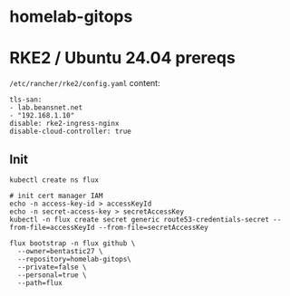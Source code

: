 # homelab-gitops

# RKE2 / Ubuntu 24.04 prereqs

`/etc/rancher/rke2/config.yaml` content:

```
tls-san:
- lab.beansnet.net
- "192.168.1.10"
disable: rke2-ingress-nginx
disable-cloud-controller: true
```

## Init

```
kubectl create ns flux

# init cert manager IAM
echo -n access-key-id > accessKeyId
echo -n secret-access-key > secretAccessKey
kubectl -n flux create secret generic route53-credentials-secret --from-file=accessKeyId --from-file=secretAccessKey

flux bootstrap -n flux github \
  --owner=bentastic27 \
  --repository=homelab-gitops\
  --private=false \
  --personal=true \
  --path=flux
```
